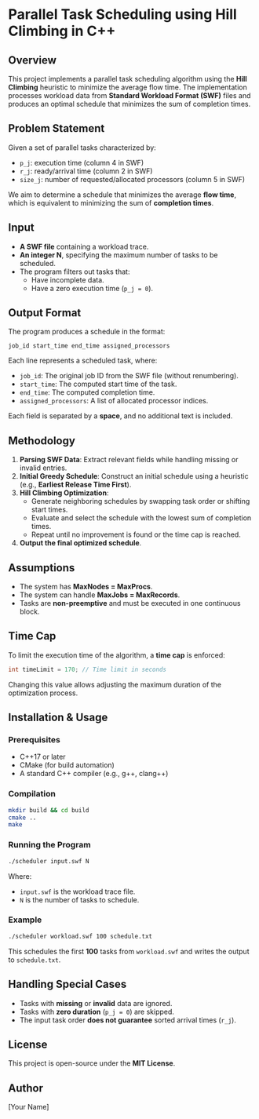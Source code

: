 # Parallel Task Scheduling using Hill Climbing in C++

## Overview

This project implements a parallel task scheduling algorithm using the **Hill Climbing** heuristic to minimize the average flow time. The implementation processes workload data from **Standard Workload Format (SWF)** files and produces an optimal schedule that minimizes the sum of completion times.

## Problem Statement

Given a set of parallel tasks characterized by:

- `p_j`: execution time (column 4 in SWF)
- `r_j`: ready/arrival time (column 2 in SWF)
- `size_j`: number of requested/allocated processors (column 5 in SWF)

We aim to determine a schedule that minimizes the average **flow time**, which is equivalent to minimizing the sum of **completion times**.

## Input

- **A SWF file** containing a workload trace.
- **An integer N**, specifying the maximum number of tasks to be scheduled.
- The program filters out tasks that:
  - Have incomplete data.
  - Have a zero execution time (`p_j = 0`).

## Output Format

The program produces a schedule in the format:

```plaintext
job_id start_time end_time assigned_processors
```

Each line represents a scheduled task, where:

- `job_id`: The original job ID from the SWF file (without renumbering).
- `start_time`: The computed start time of the task.
- `end_time`: The computed completion time.
- `assigned_processors`: A list of allocated processor indices.

Each field is separated by a **space**, and no additional text is included.

## Methodology

1. **Parsing SWF Data**: Extract relevant fields while handling missing or invalid entries.
2. **Initial Greedy Schedule**: Construct an initial schedule using a heuristic (e.g., **Earliest Release Time First**).
3. **Hill Climbing Optimization**:
   - Generate neighboring schedules by swapping task order or shifting start times.
   - Evaluate and select the schedule with the lowest sum of completion times.
   - Repeat until no improvement is found or the time cap is reached.
4. **Output the final optimized schedule**.

## Assumptions

- The system has **MaxNodes = MaxProcs**.
- The system can handle **MaxJobs = MaxRecords**.
- Tasks are **non-preemptive** and must be executed in one continuous block.

## Time Cap

To limit the execution time of the algorithm, a **time cap** is enforced:

```cpp
int timeLimit = 170; // Time limit in seconds
```

Changing this value allows adjusting the maximum duration of the optimization process.

## Installation & Usage

### Prerequisites

- C++17 or later
- CMake (for build automation)
- A standard C++ compiler (e.g., g++, clang++)

### Compilation

```sh
mkdir build && cd build
cmake ..
make
```

### Running the Program

```sh
./scheduler input.swf N
```

Where:

- `input.swf` is the workload trace file.
- `N` is the number of tasks to schedule.

### Example

```sh
./scheduler workload.swf 100 schedule.txt
```

This schedules the first **100** tasks from `workload.swf` and writes the output to `schedule.txt`.

## Handling Special Cases

- Tasks with **missing** or **invalid** data are ignored.
- Tasks with **zero duration** (`p_j = 0`) are skipped.
- The input task order **does not guarantee** sorted arrival times (`r_j`).

## License

This project is open-source under the **MIT License**.

## Author

[Your Name]

